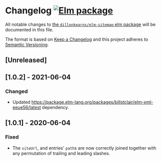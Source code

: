 # Changelog [![Elm package](https://img.shields.io/elm-package/v/dillonkearns/elm-sitemap.svg)](https://package.elm-lang.org/packages/dillonkearns/elm-sitemap/latest/)

All notable changes to
[the `dillonkearns/elm-sitemap` elm package](http://package.elm-lang.org/packages/dillonkearns/elm-sitemap/latest)
will be documented in this file.

The format is based on [Keep a Changelog](http://keepachangelog.com/en/1.0.0/)
and this project adheres to
[Semantic Versioning](http://semver.org/spec/v2.0.0.html).

## [Unreleased]

## [1.0.2] - 2021-06-04

### Changed

- Updated
  <https://package.elm-lang.org/packages/billstclair/elm-xml-eeue56/latest>
  dependency.

## [1.0.1] - 2020-06-04

### Fixed

- The `siteUrl`, and entries' `path`s are now correctly joined together with any
  permutation of trailing and leading slashes.
